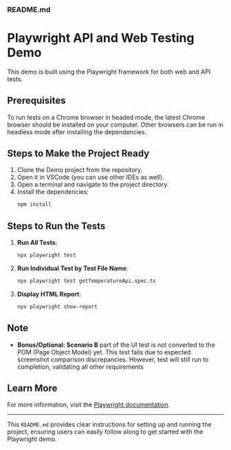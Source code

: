 ### README.md

# Playwright API and Web Testing Demo

This demo is built using the Playwright framework for both web and API tests.

## Prerequisites

To run tests on a Chrome browser in headed mode, the latest Chrome browser should be installed on your computer. Other browsers can be run in headless mode after installing the dependencies.

## Steps to Make the Project Ready

1. Clone the Demo project from the repository.
2. Open it in VSCode (you can use other IDEs as well).
3. Open a terminal and navigate to the project directory.
4. Install the dependencies:
    ```bash
    npm install
    ```

## Steps to Run the Tests

1. **Run All Tests**:
    ```bash
    npx playwright test
    ```

2. **Run Individual Test by Test File Name**:
    ```bash
    npx playwright test getTemperatureApi.spec.ts
    ```

3. **Display HTML Report**:
    ```bash
    npx playwright show-report
    ```

## Note

- **Bonus/Optional: Scenario B** part of the UI test is not converted to the POM (Page Object Model) yet. This test fails due to expected screenshot comparison discrepancies. However, test will still run to completion, validating all other requirements 

## Learn More

For more information, visit the [Playwright documentation](https://playwright.dev/).

---

This `README.md` provides clear instructions for setting up and running the project, ensuring users can easily follow along to get started with the Playwright demo.